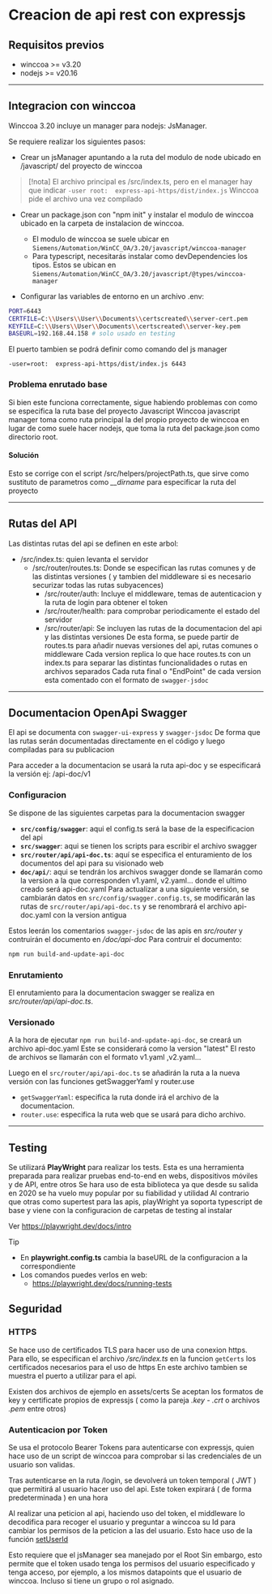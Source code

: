 # Creacion de api rest con expressjs

## Requisitos previos

- winccoa >= v3.20
- nodejs >= v20.16

---

## Integracion con winccoa

Winccoa 3.20 incluye un manager para nodejs: JsManager.

Se requiere realizar los siguientes pasos:

- Crear un jsManager apuntando a la ruta del modulo de node ubicado en /javascript/ del proyecto de winccoa

> [!nota]
> El archivo principal es /src/index.ts, pero en el manager hay que indicar `-user root:  express-api-https/dist/index.js`
> Winccoa pide el archivo una vez compilado

- Crear un package.json con "npm init" y instalar el modulo de winccoa ubicado en la carpeta de instalacion de winccoa.
 	- El modulo de winccoa se suele ubicar en  `Siemens/Automation/WinCC_OA/3.20/javascript/winccoa-manager`
 	- Para typescript, necesitarás instalar como devDependencies los tipos. Estos se ubican en `Siemens/Automation/WinCC_OA/3.20/javascript/@types/winccoa-manager`
 
- Configurar las variables de entorno en un archivo .env:

```sh
PORT=6443
CERTFILE=C:\\Users\\User\\Documents\\certscreated\\server-cert.pem
KEYFILE=C:\\Users\\User\\Documents\\certscreated\\server-key.pem
BASEURL=192.168.44.158 # solo usado en testing
```

El puerto tambien se podrá definir como comando del js manager

`-user=root:  express-api-https/dist/index.js 6443`

### Problema enrutado base

Si bien este funciona correctamente, sigue habiendo problemas con como se especifica la ruta base del proyecto Javascript
Winccoa javascript manager toma como ruta principal la del propio proyecto de winccoa en lugar de como suele hacer nodejs, que toma la ruta del package.json como directorio root.

#### Solución

Esto se corrige con el script /src/helpers/projectPath.ts, que sirve como sustituto de parametros como *__dirname*
para especificar la ruta del proyecto  

---

## Rutas del API

Las distintas rutas del api se definen en este arbol:

- /src/index.ts: quien levanta el servidor
 	- /src/router/routes.ts:  Donde se especifican las rutas comunes y de las distintas versiones ( y tambien del middleware si es necesario securizar todas las rutas subyacences)
  		- /src/router/auth: Incluye el middleware, temas de autenticacion y la ruta de login para obtener el token
  		- /src/router/health: para comprobar periodicamente el estado del servidor
  		- /src/router/api: Se incluyen las rutas de la documentacion del api y las distintas versiones
De esta forma, se puede partir de routes.ts para añadir nuevas versiones del api, rutas comunes o middleware
Cada version replica lo que hace routes.ts con un index.ts para separar las distintas funcionalidades o rutas en archivos separados
Cada ruta final o "EndPoint" de cada version esta comentado con el formato de `swagger-jsdoc`

---

## Documentacion OpenApi Swagger

El api se documenta con `swagger-ui-express` y `swagger-jsdoc`
De forma que las rutas serán documentadas directamente en el código y luego compiladas para su publicacion

Para acceder a la documentacion se usará la ruta api-doc y se especificará la versión
ej: /api-doc/v1

### Configuracion

Se dispone de las siguientes carpetas para la documentacion swagger

- **`src/config/swagger`**: aqui el config.ts será la base de la especificacion del api
- **`src/swagger`**: aqui se tienen los scripts para escribir el archivo swagger
- **`src/router/api/api-doc.ts`**: aquí se especifica el enturamiento de los documentos del api para su visionado web
- **`doc/api/`**: aqui se tendrán los archivos swagger donde se llamarán como la version a la que corresponden v1.yaml, v2.yaml... donde el ultimo creado será api-doc.yaml
Para actualizar a una siguiente versión, se cambiarán datos en `src/config/swagger.config.ts`, se modificarán las rutas de `src/router/api/api-doc.ts` y se renombrará el archivo api-doc.yaml con la version antigua

Estos leerán los comentarios `swagger-jsdoc` de las apis en *src/router* y contruirán el documento en */doc/api-doc*
Para contruir el documento:

```sh
npm run build-and-update-api-doc
```

### Enrutamiento

El enrutamiento para la documentacion swagger se realiza en *src/router/api/api-doc.ts*.

### Versionado

A la hora de ejecutar `npm run build-and-update-api-doc`, se creará un archivo api-doc.yaml
Este se considerará como la version "latest"
El resto de archivos se llamarán con el formato v1.yaml ,v2.yaml...

Luego en el `src/router/api/api-doc.ts` se añadirán la ruta a la nueva versión con las funciones getSwaggerYaml y router.use

- `getSwaggerYaml`: especifica la ruta donde irá el archivo de la documentacion.
- `router.use`: especifica la ruta web que se usará para dicho archivo.

---

## Testing

Se utilizará **PlayWright** para realizar los tests. Esta es una herramienta preparada para realizar pruebas end-to-end en webs, dispositivos móviles y de API, entre otros
Se hara uso de esta biblioteca ya que desde su salida en 2020 se ha vuelo muy popular por su fiabilidad y utilidad
Al contrario que otras como supertest para las apis, playWright ya soporta typescript de base y viene con la configuracion de carpetas de testing al instalar

Ver <https://playwright.dev/docs/intro>

>[!tip]
>
>- En **playwright.config.ts** cambia la baseURL de la configuracion a la correspondiente
>- Los comandos puedes verlos en web:
>   - <https://playwright.dev/docs/running-tests>

## Seguridad

### HTTPS

Se hace uso de certificados TLS para hacer uso de una conexion https.
Para ello, se especifican el archivo */src/index.ts* en la funcion `getCerts` los certificados necesarios para el uso de https
En este archivo tambien se muestra el puerto a utilizar para el api.

Existen dos archivos de ejemplo en assets/certs
Se aceptan los formatos de key y certificate propios de expressjs ( como la pareja *.key - .crt* o archivos *.pem* entre otros)

### Autenticacion por Token

Se usa el protocolo Bearer Tokens para autenticarse con expressjs, quien hace uso de un script de winccoa para comprobar si las credenciales de un usuario son validas.

Tras autenticarse en la ruta /login, se devolverá un token temporal ( JWT ) que permitirá al usuario hacer uso del api.
Este token expirará ( de forma predeterminada ) en una hora

Al realizar una peticion al api, haciendo uso del token, el middleware lo decodifica para recoger el usuario y preguntar a winccoa su Id para cambiar los permisos de la peticion a las del usuario. Esto hace uso de la función [setUserId](https://www.winccoa.com/documentation/WinCCOA/latest/en_US/apis/winccoa-manager/classes/WinccoaManager.html#setUserId)

Esto requiere que el jsManager sea manejado por el Root
Sin embargo, esto permite que el token usado tenga los permisos del usuario especificado y tenga acceso, por ejemplo, a los mismos datapoints que el usuario de winccoa. Incluso si tiene un grupo o rol asignado.
